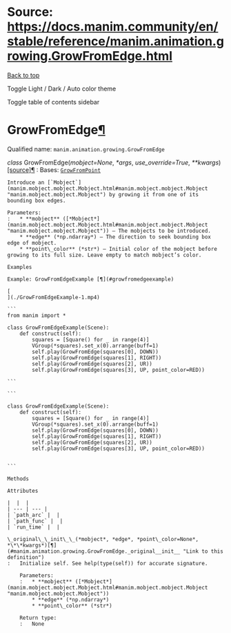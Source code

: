# Source: https://docs.manim.community/en/stable/reference/manim.animation.growing.GrowFromEdge.html

[Back to top](#)

Toggle Light / Dark / Auto color theme

Toggle table of contents sidebar

GrowFromEdge[¶](#growfromedge "Link to this heading")
=====================================================

Qualified name: `manim.animation.growing.GrowFromEdge`

*class* GrowFromEdge(*mobject=None*, *\*args*, *use\_override=True*, *\*\*kwargs*)[[source]](../_modules/manim/animation/growing.html#GrowFromEdge)[¶](#manim.animation.growing.GrowFromEdge "Link to this definition")
:   Bases: [`GrowFromPoint`](manim.animation.growing.GrowFromPoint.html#manim.animation.growing.GrowFromPoint "manim.animation.growing.GrowFromPoint")

    Introduce an [`Mobject`](manim.mobject.mobject.Mobject.html#manim.mobject.mobject.Mobject "manim.mobject.mobject.Mobject") by growing it from one of its bounding box edges.

    Parameters:
    :   * **mobject** ([*Mobject*](manim.mobject.mobject.Mobject.html#manim.mobject.mobject.Mobject "manim.mobject.mobject.Mobject")) – The mobjects to be introduced.
        * **edge** (*np.ndarray*) – The direction to seek bounding box edge of mobject.
        * **point\_color** (*str*) – Initial color of the mobject before growing to its full size. Leave empty to match mobject’s color.

    Examples

    Example: GrowFromEdgeExample [¶](#growfromedgeexample)

    [
    ](./GrowFromEdgeExample-1.mp4)

    ```
    from manim import *

    class GrowFromEdgeExample(Scene):
        def construct(self):
            squares = [Square() for _ in range(4)]
            VGroup(*squares).set_x(0).arrange(buff=1)
            self.play(GrowFromEdge(squares[0], DOWN))
            self.play(GrowFromEdge(squares[1], RIGHT))
            self.play(GrowFromEdge(squares[2], UR))
            self.play(GrowFromEdge(squares[3], UP, point_color=RED))

    ```

    ```

    class GrowFromEdgeExample(Scene):
        def construct(self):
            squares = [Square() for _ in range(4)]
            VGroup(*squares).set_x(0).arrange(buff=1)
            self.play(GrowFromEdge(squares[0], DOWN))
            self.play(GrowFromEdge(squares[1], RIGHT))
            self.play(GrowFromEdge(squares[2], UR))
            self.play(GrowFromEdge(squares[3], UP, point_color=RED))


    ```

    Methods

    Attributes

    |  |  |
    | --- | --- |
    | `path_arc` |  |
    | `path_func` |  |
    | `run_time` |  |

    \_original\_\_init\_\_(*mobject*, *edge*, *point\_color=None*, *\*\*kwargs*)[¶](#manim.animation.growing.GrowFromEdge._original__init__ "Link to this definition")
    :   Initialize self. See help(type(self)) for accurate signature.

        Parameters:
        :   * **mobject** ([*Mobject*](manim.mobject.mobject.Mobject.html#manim.mobject.mobject.Mobject "manim.mobject.mobject.Mobject"))
            * **edge** (*np.ndarray*)
            * **point\_color** (*str*)

        Return type:
        :   None